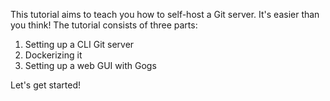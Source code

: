 This tutorial aims to teach you how to self-host a Git server. It's easier than you think! The tutorial consists of three parts:
1. Setting up a CLI Git server
2. Dockerizing it
3. Setting up a web GUI with Gogs

Let's get started!